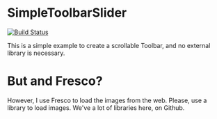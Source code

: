 # SimpleToolbarSlider

[![Build Status](https://api.travis-ci.org/ppamorim/SimpleToolbarSlider.svg?branch=master)](https://travis-ci.org/ppamorim/SimpleToolbarSlider)

This is a simple example to create a scrollable Toolbar, and no external library is necessary.

# But and Fresco?
However, I use Fresco to load the images from the web.
Please, use a library to load images. We've a lot of libraries here, on Github.
